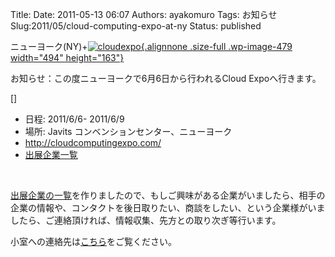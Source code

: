 Title: 
Date: 2011-05-13 06:07
Authors: ayakomuro
Tags:  お知らせ
Slug:2011/05/cloud-computing-expo-at-ny
Status: published


ニューヨーク(NY)+[![](http://cloudstockimg.s3.amazonaws.com/wp-content/uploads/2011/04/cloudexpo.png "cloudexpo"){.alignnone
.size-full .wp-image-479 width="494"
height="163"}](http://www.popowa.com/archives/764 "Cloud Computing Expo at ニューヨーク(NY)")  
  
お知らせ：この度ニューヨークで6月6日から行われるCloud Expoへ行きます。  
  
[]  

-   日程: 2011/6/6- 2011/6/9
-   場所: Javits コンベンションセンター、ニューヨーク
-   <http://cloudcomputingexpo.com/>
-   [出展企業一覧](http://www.popowa.com/archives/1005 "Cloud Expo ニューヨーク")

  
   
  
[出展企業の一覧](http://www.popowa.com/archives/1005 "Cloud Expo ニューヨーク")を作りましたので、もしご興味がある企業がいましたら、相手の企業の情報や、コンタクトを後日取りたい、商談をしたい、という企業様がいましたら、ご連絡頂ければ、情報収集、先方との取り次ぎ等行います。  
  
小室への連絡先は[こちら](http://www.popowa.com/ayakomuro "小室 文")をご覧ください。

